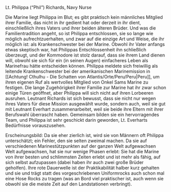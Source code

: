 Lt. Philippa (“Phil”) Richards, Navy Nurse


Die Marine liegt Philippa im Blut; es gibt praktisch kein männliches Mitglied ihrer Familie, das nicht in ihr gedient hat oder derzeit in ihr dient, einschließlich ihres Vaters und ihrer beiden älteren Brüder. Und was die Familientradition angeht, so ist Philippa entschlossen, sie so lange wie möglich aufrechtzuerhalten, und zwar auf die einzige Art und Weise, die ihr möglich ist: als Krankenschwester bei der Marine. Obwohl ihr Vater anfangs etwas skeptisch war, hat Philippas Entschlossenheit ihn schließlich überzeugt, und der Kommodore ist stolz darauf, dass sie ihrem Land dienen will, obwohl sie sich für ein (in seinen Augen) einfacheres Leben als Marinefrau hätte entscheiden können. Philippa meldete sich freiwillig als leitende Krankenschwester bei der amerikanischen Marinemission in [[Achtung! Cthulhu - Die Schatten von Atlantis/Orte/Peru/Peru|Peru]], um ihren eigenen Ruf als wertvolles Mitglied von Onkel Sams Marine zu festigen. Die lange Zugehörigkeit ihrer Familie zur Marine hat ihr zwar schon einige Türen geöffnet, aber Philippa will sich nicht auf ihren Lorbeeren ausruhen. Leutnant Richards ist sich bewusst, dass sie nicht nur wegen ihres Vaters für diese Mission ausgewählt wurde, sondern auch, weil sie gut mit Leutnant Everhart zusammenarbeitet, weil sie beide ihre Eltern mit ihrer Berufswahl überrascht haben. Gemeinsam bilden sie ein hervorragendes Team, und Philippa ist sehr geschickt darin geworden, Lt. Everharts Bedürfnisse vorauszusehen.


Erscheinungsbild: Da sie eher zierlich ist, wird sie von Männern oft Philippa unterschätzt; ein Fehler, den sie selten zweimal machen. Da sie auf verschiedenen Marinestützpunkten auf der ganzen Welt aufgewachsen Welt aufgewachsen, hat sie nur wenige Phasen erlebt: Sie hat die Marine von ihrer besten und schlimmsten Zeiten erlebt und ist mehr als fähig, auf sich selbst aufzupassen (dabei haben ihr auch zwei große Brüder geholfen). Ihre rote Dauerwelle ist der Praktikabilität halber kurz gehalten und sie und trägt statt des vorgeschriebenen Uniformrocks auch schon mal eine Hose Rocks zu tragen (was an Bord viel praktischer ist, auch wenn sie obwohl sie die meiste Zeit auf den Landstationen verbringt).